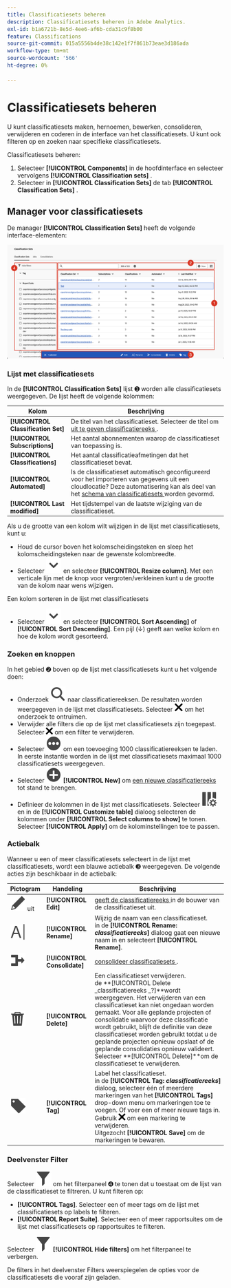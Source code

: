 ```yaml
---
title: Classificatiesets beheren
description: Classificatiesets beheren in Adobe Analytics.
exl-id: b1a6721b-8e5d-4ee6-af6b-cda31c9f8b00
feature: Classifications
source-git-commit: 015a5556b4de38c142e1f7f861b73eae3d186ada
workflow-type: tm+mt
source-wordcount: '566'
ht-degree: 0%

---
```


# Classificatiesets beheren

U kunt classificatiesets maken, hernoemen, bewerken, consolideren, verwijderen en coderen in de interface van het classificatiesets. U kunt ook filteren op en zoeken naar specifieke classificatiesets.

Classificatiesets beheren:

1. Selecteer **[!UICONTROL Components]** in de hoofdinterface en selecteer vervolgens **[!UICONTROL Classification sets]** .
1. Selecteer in **[!UICONTROL Classification Sets]** de tab **[!UICONTROL Classification Sets]** .

## Manager voor classificatiesets

De manager **[!UICONTROL Classification Sets]** heeft de volgende interface-elementen:

![ de plaatsingsmanager van de Classificatie ](assets/classification-sets-manage.png)


### Lijst met classificatiesets

In de **[!UICONTROL Classification Sets]** lijst ➊ worden alle classificatiesets weergegeven. De lijst heeft de volgende kolommen:

| Kolom | Beschrijving |
|---|---|
| **[!UICONTROL Classification Set]** | De titel van het classificatieset. Selecteer de titel om [ uit te geven classificatiereeks ](create.md#edit-a-classification-set). |
| **[!UICONTROL Subscriptions]** | Het aantal abonnementen waarop de classificatieset van toepassing is. |
| **[!UICONTROL Classifications]** | Het aantal classificatieafmetingen dat het classificatieset bevat. |
| **[!UICONTROL Automated]** | Is de classificatieset automatisch geconfigureerd voor het importeren van gegevens uit een cloudlocatie? Deze automatisering kan als deel van het [ schema van classificatiesets ](schema.md) worden gevormd. |
| **[!UICONTROL Last modified]** | Het tijdstempel van de laatste wijziging van de classificatieset. |

Als u de grootte van een kolom wilt wijzigen in de lijst met classificatiesets, kunt u:

* Houd de cursor boven het kolomscheidingsteken en sleep het kolomscheidingsteken naar de gewenste kolombreedte.
* Selecteer ![ ChevronDown ](/help/assets/icons/ChevronDown.svg) en selecteer **[!UICONTROL Resize column]**. Met een verticale lijn met de knop voor vergroten/verkleinen kunt u de grootte van de kolom naar wens wijzigen.

Een kolom sorteren in de lijst met classificatiesets

* Selecteer ![ ChevronDown ](/help/assets/icons/ChevronDown.svg) en selecteer **[!UICONTROL Sort Ascending]** of **[!UICONTROL Sort Descending]**. Een pijl (↓) geeft aan welke kolom en hoe de kolom wordt gesorteerd.

### Zoeken en knoppen

In het gebied ➋ boven op de lijst met classificatiesets kunt u het volgende doen:

* Onderzoek ![ Onderzoek ](/help/assets/icons/Search.svg) naar classificatiereeksen. De resultaten worden weergegeven in de lijst met classificatiesets. Selecteer ![ CrossSize200 ](/help/assets/icons/CrossSize200.svg) om het onderzoek te ontruimen.
* Verwijder alle filters die op de lijst met classificatiesets zijn toegepast. Selecteer ![ CrossSize100 ](/help/assets/icons/CrossSize100.svg) om een filter te verwijderen.
* Selecteer ![ MoreCircle ](/help/assets/icons/MoreCircle.svg) om een toevoeging 1000 classificatiereeksen te laden. In eerste instantie worden in de lijst met classificatiesets maximaal 1000 classificatiesets weergegeven.
* Selecteer ![ AddCircle ](/help/assets/icons/AddCircle.svg) **[!UICONTROL New]** om [ een nieuwe classificatiereeks ](create.md#create-a-classification-set) tot stand te brengen.
* Definieer de kolommen in de lijst met classificatiesets. Selecteer ![ ColumnSetting ](/help/assets/icons/ColumnSetting.svg) en in de **[!UICONTROL Customize table]** dialoog selecteren de kolommen onder **[!UICONTROL Select columns to show]** te tonen. Selecteer **[!UICONTROL Apply]** om de kolominstellingen toe te passen.


### Actiebalk

Wanneer u een of meer classificatiesets selecteert in de lijst met classificatiesets, wordt een blauwe actiebalk ➌ weergegeven. De volgende acties zijn beschikbaar in de actiebalk:

| Pictogram | Handeling | Beschrijving |
|---|---|---|
| ![ geeft ](/help/assets/icons/Edit.svg) uit | **[!UICONTROL Edit]** | [ geeft de classificatiereeks ](create.md#edit-a-classification-set) in de bouwer van de classificatieset uit. |
| ![ anders noemen ](/help/assets/icons/Rename.svg) | **[!UICONTROL Rename]** | Wijzig de naam van een classificatieset.<br/> in de **[!UICONTROL Rename: _classificatiereeks_]** dialoog gaat een nieuwe naam in en selecteert **[!UICONTROL Rename]**. |
| ![ Fusie ](/help/assets/icons/Merge.svg) | **[!UICONTROL Consolidate]** | [ consolideer classificatiesets ](/help/components/classifications/sets/consolidations/manage.md). |
| ![ Schrapping ](/help/assets/icons/Delete.svg) | **[!UICONTROL Delete]** | Een classificatieset verwijderen.<br/> de **[!UICONTROL Delete _classificatiereeks _?]**wordt weergegeven. Het verwijderen van een classificatieset kan niet ongedaan worden gemaakt. Voor alle geplande projecten of consolidatie waarvoor deze classificatie wordt gebruikt, blijft de definitie van deze classificatieset worden gebruikt totdat u de geplande projecten opnieuw opslaat of de geplande consolidaties opnieuw valideert. Selecteer **[!UICONTROL Delete]**om de classificatieset te verwijderen. |
| ![ Etiket ](/help/assets/icons/Label.svg) | **[!UICONTROL Tag]** | Label het classificatieset.<br/> in de **[!UICONTROL Tag: _classificatiereeks_]** dialoog, selecteer één of meerdere markeringen van het **[!UICONTROL Tags]** drop-down menu om markeringen toe te voegen. Of voer een of meer nieuwe tags in. Gebruik ![ CrossSize100 ](/help/assets/icons/CrossSize100.svg) om een markering te verwijderen. <br/> Uitgezocht **[!UICONTROL Save]** om de markeringen te bewaren. |


### Deelvenster Filter

Selecteer ![ Filter ](/help/assets/icons/Filter.svg) om het filterpaneel ➍ te tonen dat u toestaat om de lijst van de classificatieset te filtreren. U kunt filteren op:

* **[!UICONTROL Tags]**. Selecteer een of meer tags om de lijst met classificatiesets op labels te filteren.
* **[!UICONTROL Report Suite]**. Selecteer een of meer rapportsuites om de lijst met classificatiesets op rapportsuites te filteren.

Selecteer ![ Filter ](/help/assets/icons/Filter.svg) **[!UICONTROL Hide filters]** om het filterpaneel te verbergen.

De filters in het deelvenster Filters weerspiegelen de opties voor de classificatiesets die vooraf zijn geladen.


<!-- old content

The Classification set manager allows you to create, edit, or delete classification sets.

**[!UICONTROL Components]** > **[!UICONTROL Classification sets]** > **[!UICONTROL Sets]**

Classification sets consist of **Subscriptions** (report suite and dimension combinations) and **Classification names** (dimensions containing classification data). Subscriptions are configured under [Settings](settings.md), while classification names are configured under [Schema](schema.md).

## Filter classification sets

The left side of the Classification set manager provides filter settings to locate the desired classification set. Clicking the filter icon toggles the filter settings visibility. You can filter classification sets by **[!UICONTROL Tags]** or **[!UICONTROL Report suite]**.

![Classification set filters](../../assets/classification-set-filters.png)

Note that 1,000 classification sets are preloaded at a time. The filters shown in the left rail reflect the options for the sets that are preloaded.

## Classification set manager columns

The following columns are available in the Classification set manager:

* **[!UICONTROL Classification set]**: The classification set name. Clicking a classification set name edits its [settings](settings.md).
* **[!UICONTROL Subscriptions]**: The number of subscriptions that this classification set applies to.
* **[!UICONTROL Classifications]**: The number of classification dimensions that the classification set contains.
* **[!UICONTROL Automated]**: Determines if the classification set is configured to automatically import data from a cloud location. Automation can be configured in the classification set's [schema](schema.md).
* **[!UICONTROL Last Modified]**: The date and time that the classification set was last modified.

## Create or edit options

The following buttons are available in the Classification set manager:

* **[!UICONTROL Add]**: [Create](create.md) a classification set.
* **[!UICONTROL Search by title]**: Search for classification sets by name.
* **[!UICONTROL Load more]**: The Classification set manager initially displays up to 1000 classification sets. This button loads 1000 more classification sets.
* **Show/Hide columns**: Toggle visibility for any column besides [!UICONTROL Classification set].

Select one or more classification sets by clicking the checkbox next to the desired classification set. Selecting a classification set reveals the following options:

* **[!UICONTROL Tag]**: Add one or more tags to the selected classification sets, which allows you to organize or group classification sets to make them easier to locate in the future.
* **[!UICONTROL Delete]**: Deletes the classification set. Classification dimensions based on this classification set are no longer available. Scheduled projects using the deleted classification set continue using dependent dimensions until you resave the scheduled project.
* **[!UICONTROL Consolidate]**: Start a new [consolidation](../consolidations/process.md).
* **[!UICONTROL Rename]**: Rename the selected classification set.

-->